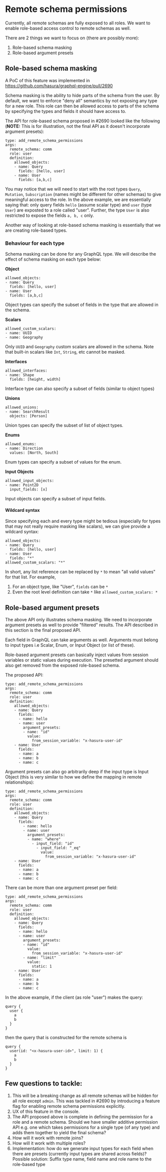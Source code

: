# Remote schema permissions

Currently, all remote schemas are fully exposed to all roles. We want to enable role-based access control to remote schemas as well.

There are 2 things we want to focus on (there are possibly more):

1. Role-based schema masking
2. Role-based argument presets

## Role-based schema masking

A PoC of this feature was implemented in https://github.com/hasura/graphql-engine/pull/2690

Schema masking is the ability to hide parts of the schema from the user. By default, we want to enforce "deny all" semantics by not exposing any type for a new role. 
This role can then be allowed access to parts of the schema by specifying the types and fields it should have access to.

The API for role-based schema proposed in #2690 looked like the following (**NOTE:** This is for illustration, not the final API as it doesn't incorporate argument presets):

```
type: add_remote_schema_permissions
args:
  remote_schema: comm
  role: user
  definition:
    allowed_objects:
    - name: Query
      fields: [hello, user]
    - name: User
      fields: [a,b,c]
```

You may notice that we will need to start with the root types `Query`, `Mutation`, `Subscription` (names might be different for other schemas) to give meaningful access to the role. In the above example, we are essentially saying that: only query fields `hello` (assume scalar type) and `user` (type `User`) are exposted to a role called "user". Further, the type `User` is also restricted to expose the fields `a, b, c` only.

Another way of looking at role-based schema masking is essentially that we are creating role-based types. 

### Behaviour for each type

Schema masking can be done for any GraphQL type. We will describe the effect of schema masking on each type below:

**Object**

```
allowed_objects:
- name: Query
  fields: [hello, user]
- name: User
  fields: [a,b,c]
```

Object types can specify the subset of fields in the type that are allowed in the schema.

**Scalars**

```
allowed_custom_scalars:
- name: UUID
- name: Geography
```

Only `UUID` and `Geography` custom scalars are allowed in the schema. Note that built-in scalars like `Int`, `String`, etc cannot be masked. 

**Interfaces**

```
allowed_interfaces:
- name: Shape
  fields: [height, width]
```

Interface type can also specify a subset of fields (similar to object types)

**Unions**

```
allowed_unions:
- name: SearchResult
  objects: [Person]
```

Union types can specify the subset of list of object types.


**Enums**

```
allowed_enums:
- name: Direction
  values: [North, South]
```

Enum types can specify a subset of values for the enum.

**Input Objects**

```
allowed_input_objects:
- name: Point2D
  input_fields: [x]
```

Input objects can specify a subset of input fields.

#### Wildcard syntax

Since specifying each and every type might be tedious (especially for types that may not really require masking like scalars), we can give provide a wildcard syntax:

```
allowed_objects:
- name: Query
  fields: [hello, user]
- name: User
  fields: "*"
allowed_custom_scalars: "*"
```

In short, any list reference can be replaced by `*` to mean "all valid values" for that list. For example,

1. For an object type, like "User", `fields` can be `*`
2. Even the root level definition can take `*` like `allowed_custom_scalars: *`


## Role-based argument presets

The above API only illustrates schema masking. We need to incorporate argument presets as well to provide "filtered" results. The API described in this section is the final proposed API.

Each field in GraphQL can take arguments as well. Arguments must belong to input types i.e Scalar, Enum, or Input Object (or list of these).

Role-based argument presets can basically inject values from session variables or static values during execution. The presetted argument should also get removed from the exposed role-based schema.

The proposed API:

```
type: add_remote_schema_permissions
args:
  remote_schema: comm
  role: user
  definition:
    allowed_objects:
    - name: Query
      fields: 
      - name: hello
      - name: user
        argument_presets:
        - name: "id"
          value:
            from_session_variable: "x-hasura-user-id"
    - name: User
      fields:
      - name: a
      - name: b
      - name: c
```

Argument presets can also go arbitrarily deep if the input type is Input Object (this is very similar to how we define the mapping in remote relationships):

```
type: add_remote_schema_permissions
args:
  remote_schema: comm
  role: user
  definition:
    allowed_objects:
    - name: Query
      fields:
        - name: hello
        - name: user
          argument_presets:
          - name: "where"
            - input_field: "id"
              - input_field: "_eq"
                value:
                  from_session_variable: "x-hasura-user-id"
    - name: User
      fields:
      - name: a
      - name: b
      - name: c
```

There can be more than one argument preset per field:

```
type: add_remote_schema_permissions
args:
  remote_schema: comm
  role: user
  definition:
    allowed_objects:
    - name: Query
      fields: 
      - name: hello
      - name: user
        argument_presets:
        - name: "id"
          value:
            from_session_variable: "x-hasura-user-id"
        - name: "limit"
          value:
            static: 1
    - name: User
      fields:
      - name: a
      - name: b
      - name: c
```

In the above example, if the client (as role "user") makes the query:

```
query {
  user {
    a
    b
  }
}
```

then the query that is constructed for the remote schema is

```
query {
  user(id: "<x-hasura-user-id>", limit: 1) {
    a
    b
  }
}
```

## Few questions to tackle:

1. This will be a breaking change as all remote schemas will be hidden for all role except `admin`.
This was tackled in #2690 by introducing a feature flag for enabling remote schema permissions explicitly.
2. UX of this feature in the console.
3. The API proposed above is complete in defining the permission for a role and a remote schema. Should we have smaller additive permission API e.g. 
one which takes permissions for a single type (of any type) and adds them together to yield the final schema?
4. How will it work with remote joins?
5. How will it work with multiple roles?
6. Implementation: how do we generate input types for each field when there are presets (currently input types are shared across fields)?
Possible solution: Suffix type name, field name and role name to the role-based type

